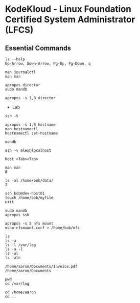 # KodeKloud - Linux Foundation Certified System Administrator (LFCS)

## Essential Commands

```
ls --help
Up-Arrow, Down-Arrow, Pg-Up, Pg-Down, q

man journalctl
man man

apropos director
sudo mandb

apropos -s 1,8 director
```

- Lab
```
ssh -V

apropos -s 1,8 hostname
man hostnamectl
hostnamectl set-hostname

mandb

ssh -v alex@localhost

host <Tab><Tab>

man man
8

ls -al /home/bob/data/
2

ssh bob@dev-host01
touch /home/bob/myfile
exit

sudo mandb
apropos ssh

apropos -s 5 nfs mount
echo nfsmount.conf > /home/bob/nfs
```

```
ls
ls -a
ls -l /var/log
ls -a -l
ls -al
ls -alh

/home/aaron/Documents/Invoice.pdf
/home/aaron/Documents

pwd
cd /var/log

cd /home/aaron
cd ..
```
